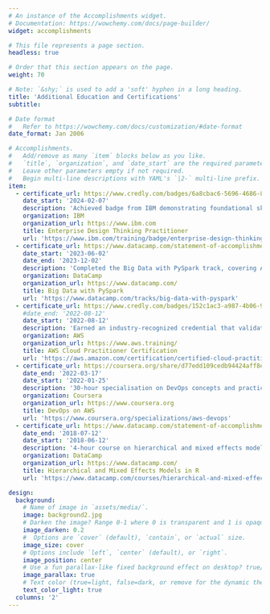 ```yaml
---
# An instance of the Accomplishments widget.
# Documentation: https://wowchemy.com/docs/page-builder/
widget: accomplishments

# This file represents a page section.
headless: true

# Order that this section appears on the page.
weight: 70

# Note: `&shy;` is used to add a 'soft' hyphen in a long heading.
title: 'Additional Education and Certifications'
subtitle:

# Date format
#   Refer to https://wowchemy.com/docs/customization/#date-format
date_format: Jan 2006

# Accomplishments.
#   Add/remove as many `item` blocks below as you like.
#   `title`, `organization`, and `date_start` are the required parameters.
#   Leave other parameters empty if not required.
#   Begin multi-line descriptions with YAML's `|2-` multi-line prefix.
item:
  - certificate_url: https://www.credly.com/badges/6a8cbac6-5696-4686-8e3f-666dd68140dd/print
    date_start: '2024-02-07'
    description: 'Achieved badge from IBM demonstrating foundational skills in applying design thinking principles at scale, focusing on user-centric research, innovative problem-solving, and compelling storytelling to address and understand user challenges.'
    organization: IBM
    organization_url: https://www.ibm.com
    title: Enterprise Design Thinking Practitioner
    url: 'https://www.ibm.com/training/badge/enterprise-design-thinking-practitioner'
  - certificate_url: https://www.datacamp.com/statement-of-accomplishment/track/316a23cb17a54a5b31bc4d9cf1b8df3f8681b459
    date_start: '2023-06-02'
    date_end: '2023-12-02'
    description: 'Completed the Big Data with PySpark track, covering Apache Spark mastery using the PySpark Python API. The track included courses on PySpark basics, data cleaning, feature engineering, machine learning, and building recommendation engines.'
    organization: DataCamp
    organization_url: https://www.datacamp.com/
    title: Big Data with PySpark
    url: 'https://www.datacamp.com/tracks/big-data-with-pyspark'
  - certificate_url: https://www.credly.com/badges/152c1ac3-a987-4b06-9346-df318561a3ca/public_url
    #date_end: '2022-08-12'
    date_start: '2022-08-12'
    description: 'Earned an industry-recognized credential that validates foundational understanding of AWS Cloud concepts, services, and terminology. Demonstrated knowledge of cloud economics, security, architecture, and support models.'
    organization: AWS
    organization_url: https://www.aws.training/
    title: AWS Cloud Practitioner Certification
    url: 'https://aws.amazon.com/certification/certified-cloud-practitioner/'
  - certificate_url: https://coursera.org/share/d77edd109cedb94424aff8e0a96d9bee
    date_end: '2022-03-17'
    date_start: '2022-01-25'
    description: '30-hour specialisation on DevOps concepts and practices in the AWS Cloud. Learned how to use AWS services and tools for Continuous Integration and Delivery, serverless deployment, and monitoring and logging.'
    organization: Coursera
    organization_url: https://www.coursera.org
    title: DevOps on AWS
    url: 'https://www.coursera.org/specializations/aws-devops'
  - certificate_url: https://www.datacamp.com/statement-of-accomplishment/course/dc780825ade94239e7601d24de6e22a564805470
    date_end: '2018-07-12'
    date_start: '2018-06-12'
    description: '4-hour course on hierarchical and mixed effects models in R with the `lmer` package. Learned how to fit and compare random effects models for nested and longitudinal data.'
    organization: DataCamp
    organization_url: https://www.datacamp.com/
    title: Hierarchical and Mixed Effects Models in R
    url: 'https://www.datacamp.com/courses/hierarchical-and-mixed-effects-models-in-r'

design:
  background:
    # Name of image in `assets/media/`.
    image: background2.jpg
    # Darken the image? Range 0-1 where 0 is transparent and 1 is opaque.
    image_darken: 0.2
    #  Options are `cover` (default), `contain`, or `actual` size.
    image_size: cover
    # Options include `left`, `center` (default), or `right`.
    image_position: center
    # Use a fun parallax-like fixed background effect on desktop? true/false
    image_parallax: true
    # Text color (true=light, false=dark, or remove for the dynamic theme color).
    text_color_light: true
  columns: '2'
---
```

